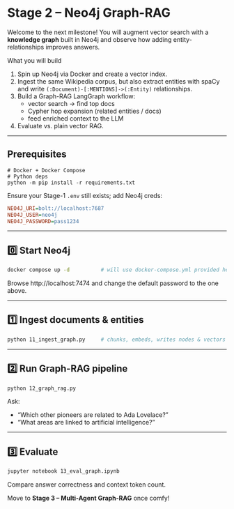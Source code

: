 # Stage 2 – Neo4j Graph-RAG

Welcome to the next milestone!  You will augment vector search with a **knowledge graph**
built in Neo4j and observe how adding entity-relationships improves answers.

What you will build
1. Spin up Neo4j via Docker and create a vector index.
2. Ingest the same Wikipedia corpus, but also extract entities with spaCy and
   write `(:Document)-[:MENTIONS]->(:Entity)` relationships.
3. Build a Graph-RAG LangGraph workflow:
   * vector search → find top docs
   * Cypher hop expansion (related entities / docs)
   * feed enriched context to the LLM
4. Evaluate vs. plain vector RAG.

---
## Prerequisites
```
# Docker + Docker Compose
# Python deps
python -m pip install -r requirements.txt
```
Ensure your Stage-1 `.env` still exists; add Neo4j creds:
```ini
NEO4J_URI=bolt://localhost:7687
NEO4J_USER=neo4j
NEO4J_PASSWORD=pass1234
```

---
## 0️⃣  Start Neo4j
```bash
docker compose up -d          # will use docker-compose.yml provided here
```
Browse http://localhost:7474 and change the default password to the one above.

---
## 1️⃣  Ingest documents & entities
```bash
python 11_ingest_graph.py     # chunks, embeds, writes nodes & vectors
```

---
## 2️⃣  Run Graph-RAG pipeline
```bash
python 12_graph_rag.py
```
Ask:
* “Which other pioneers are related to Ada Lovelace?”
* “What areas are linked to artificial intelligence?”

---
## 3️⃣  Evaluate
```bash
jupyter notebook 13_eval_graph.ipynb
```
Compare answer correctness and context token count.

Move to **Stage 3 – Multi-Agent Graph-RAG** once comfy!
